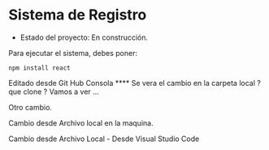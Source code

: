 <h1> Sistema de Registro</h1>

- Estado del proyecto: En construcción.

Para ejecutar el sistema, debes poner:

```npm install react```

Editado desde Git Hub Consola **** Se vera el cambio en la carpeta local ? que clone ? Vamos a ver ... 

Otro cambio.


Cambio desde Archivo local en la maquina. 

Cambio desde Archivo Local - Desde Visual Studio Code

